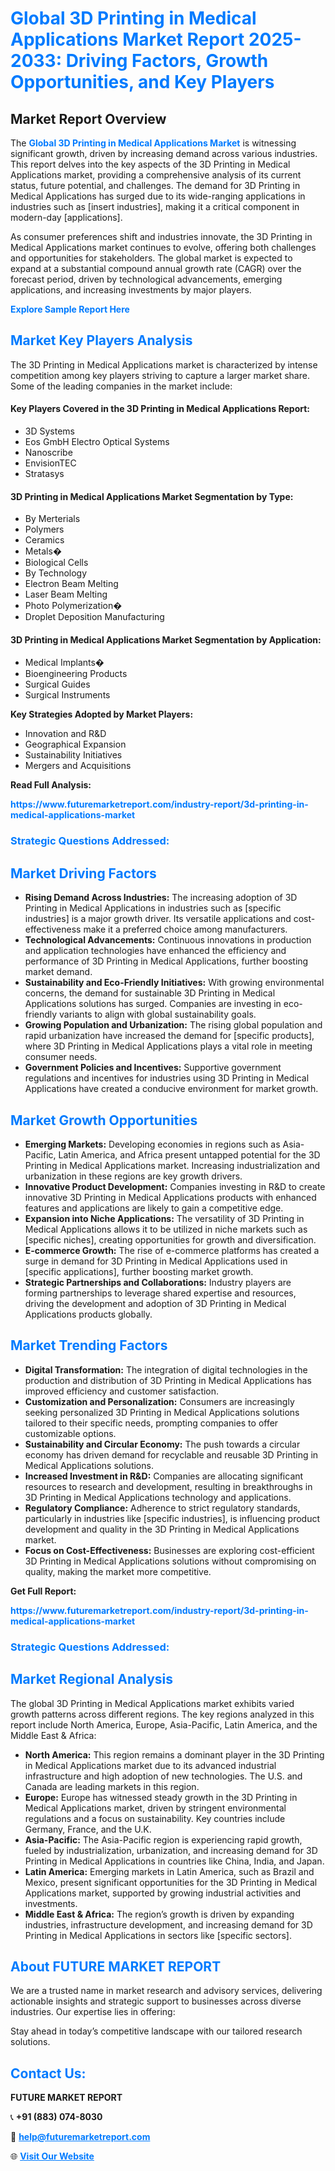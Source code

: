 <h1 style="color: #007BFF;">Global 3D Printing in Medical Applications Market Report 2025-2033: Driving Factors, Growth Opportunities, and Key Players</h1>

<section id="overview">
<h2>Market Report Overview</h2>
<p>The <a href="https://www.futuremarketreport.com/industry-report/3d-printing-in-medical-applications-market" style="color: #007BFF; text-decoration: none;"><strong>Global 3D Printing in Medical Applications Market</strong></a> is witnessing significant growth, driven by increasing demand across various industries. This report delves into the key aspects of the 3D Printing in Medical Applications market, providing a comprehensive analysis of its current status, future potential, and challenges. The demand for 3D Printing in Medical Applications has surged due to its wide-ranging applications in industries such as [insert industries], making it a critical component in modern-day [applications].</p>
<p>As consumer preferences shift and industries innovate, the 3D Printing in Medical Applications market continues to evolve, offering both challenges and opportunities for stakeholders. The global market is expected to expand at a substantial compound annual growth rate (CAGR) over the forecast period, driven by technological advancements, emerging applications, and increasing investments by major players.</p>
</section>

<section id="overview">
<p><a href="https://www.futuremarketreport.com/request-sample/reportId=103245" style="color: #007BFF; text-decoration: none;"><strong>Explore Sample Report Here</strong></a></p>
</section>

<section id="key-players">
<h2 style="color: #007BFF;">Market Key Players Analysis</h2>
<p>The 3D Printing in Medical Applications market is characterized by intense competition among key players striving to capture a larger market share. Some of the leading companies in the market include:</p>
<h4>Key Players Covered in the 3D Printing in Medical Applications Report:</h4>
<ul><li>3D Systems</li><li>Eos GmbH Electro Optical Systems</li><li>Nanoscribe</li><li>EnvisionTEC</li><li>Stratasys</li></ul>
<h4>3D Printing in Medical Applications Market Segmentation by Type:</h4>
<ul><li>By Merterials</li><li>Polymers</li><li>Ceramics</li><li>Metals�</li><li>Biological Cells</li><li>By Technology</li><li>Electron Beam Melting</li><li>Laser Beam Melting</li><li>Photo Polymerization�</li><li>Droplet Deposition Manufacturing</li></ul>

<h4>3D Printing in Medical Applications Market Segmentation by Application:</h4>
<ul><li>Medical Implants�</li><li>Bioengineering Products</li><li>Surgical Guides</li><li>Surgical Instruments</li></ul>
<p><strong>Key Strategies Adopted by Market Players:</strong></p>
<ul>
<li>Innovation and R&D</li>
<li>Geographical Expansion</li>
<li>Sustainability Initiatives</li>
<li>Mergers and Acquisitions</li>
</ul>
</section>

<section>
<p><strong>Read Full Analysis: </strong></p><a href="https://www.futuremarketreport.com/industry-report/3d-printing-in-medical-applications-market" style="color: #007BFF; text-decoration: none;"><strong>https://www.futuremarketreport.com/industry-report/3d-printing-in-medical-applications-market</strong></a>
<h3 style="color: #007BFF;">Strategic Questions Addressed:</h3>
</section>

<section id="driving-factors">
<h2 style="color: #007BFF;">Market Driving Factors</h2>
<ul>
<li><strong>Rising Demand Across Industries:</strong> The increasing adoption of 3D Printing in Medical Applications in industries such as [specific industries] is a major growth driver. Its versatile applications and cost-effectiveness make it a preferred choice among manufacturers.</li>
<li><strong>Technological Advancements:</strong> Continuous innovations in production and application technologies have enhanced the efficiency and performance of 3D Printing in Medical Applications, further boosting market demand.</li>
<li><strong>Sustainability and Eco-Friendly Initiatives:</strong> With growing environmental concerns, the demand for sustainable 3D Printing in Medical Applications solutions has surged. Companies are investing in eco-friendly variants to align with global sustainability goals.</li>
<li><strong>Growing Population and Urbanization:</strong> The rising global population and rapid urbanization have increased the demand for [specific products], where 3D Printing in Medical Applications plays a vital role in meeting consumer needs.</li>
<li><strong>Government Policies and Incentives:</strong> Supportive government regulations and incentives for industries using 3D Printing in Medical Applications have created a conducive environment for market growth.</li>
</ul>
</section>

<section id="growth-opportunities">
<h2 style="color: #007BFF;">Market Growth Opportunities</h2>
<ul>
<li><strong>Emerging Markets:</strong> Developing economies in regions such as Asia-Pacific, Latin America, and Africa present untapped potential for the 3D Printing in Medical Applications market. Increasing industrialization and urbanization in these regions are key growth drivers.</li>
<li><strong>Innovative Product Development:</strong> Companies investing in R&D to create innovative 3D Printing in Medical Applications products with enhanced features and applications are likely to gain a competitive edge.</li>
<li><strong>Expansion into Niche Applications:</strong> The versatility of 3D Printing in Medical Applications allows it to be utilized in niche markets such as [specific niches], creating opportunities for growth and diversification.</li>
<li><strong>E-commerce Growth:</strong> The rise of e-commerce platforms has created a surge in demand for 3D Printing in Medical Applications used in [specific applications], further boosting market growth.</li>
<li><strong>Strategic Partnerships and Collaborations:</strong> Industry players are forming partnerships to leverage shared expertise and resources, driving the development and adoption of 3D Printing in Medical Applications products globally.</li>
</ul>
</section>

<section id="trending-factors">
<h2 style="color: #007BFF;">Market Trending Factors</h2>
<ul>
<li><strong>Digital Transformation:</strong> The integration of digital technologies in the production and distribution of 3D Printing in Medical Applications has improved efficiency and customer satisfaction.</li>
<li><strong>Customization and Personalization:</strong> Consumers are increasingly seeking personalized 3D Printing in Medical Applications solutions tailored to their specific needs, prompting companies to offer customizable options.</li>
<li><strong>Sustainability and Circular Economy:</strong> The push towards a circular economy has driven demand for recyclable and reusable 3D Printing in Medical Applications solutions.</li>
<li><strong>Increased Investment in R&D:</strong> Companies are allocating significant resources to research and development, resulting in breakthroughs in 3D Printing in Medical Applications technology and applications.</li>
<li><strong>Regulatory Compliance:</strong> Adherence to strict regulatory standards, particularly in industries like [specific industries], is influencing product development and quality in the 3D Printing in Medical Applications market.</li>
<li><strong>Focus on Cost-Effectiveness:</strong> Businesses are exploring cost-efficient 3D Printing in Medical Applications solutions without compromising on quality, making the market more competitive.</li>
</ul>
</section>

<section>
<p><strong>Get Full Report: </strong></p><a href="https://www.futuremarketreport.com/industry-report/3d-printing-in-medical-applications-market" style="color: #007BFF; text-decoration: none;"><strong>https://www.futuremarketreport.com/industry-report/3d-printing-in-medical-applications-market</strong></a>
<h3 style="color: #007BFF;">Strategic Questions Addressed:</h3>
</section>


<section id="regional-analysis">
<h2 style="color: #007BFF;">Market Regional Analysis</h2>
<p>The global 3D Printing in Medical Applications market exhibits varied growth patterns across different regions. The key regions analyzed in this report include North America, Europe, Asia-Pacific, Latin America, and the Middle East & Africa:</p>
<ul>
<li><strong>North America:</strong> This region remains a dominant player in the 3D Printing in Medical Applications market due to its advanced industrial infrastructure and high adoption of new technologies. The U.S. and Canada are leading markets in this region.</li>
<li><strong>Europe:</strong> Europe has witnessed steady growth in the 3D Printing in Medical Applications market, driven by stringent environmental regulations and a focus on sustainability. Key countries include Germany, France, and the U.K.</li>
<li><strong>Asia-Pacific:</strong> The Asia-Pacific region is experiencing rapid growth, fueled by industrialization, urbanization, and increasing demand for 3D Printing in Medical Applications in countries like China, India, and Japan.</li>
<li><strong>Latin America:</strong> Emerging markets in Latin America, such as Brazil and Mexico, present significant opportunities for the 3D Printing in Medical Applications market, supported by growing industrial activities and investments.</li>
<li><strong>Middle East & Africa:</strong> The region’s growth is driven by expanding industries, infrastructure development, and increasing demand for 3D Printing in Medical Applications in sectors like [specific sectors].</li>
</ul>
</section>

<footer>
<h2 style="color: #007BFF;">About FUTURE MARKET REPORT</h2>
<p>We are a trusted name in market research and advisory services, delivering actionable insights and strategic support to businesses across diverse industries. Our expertise lies in offering:</p>

<p>Stay ahead in today’s competitive landscape with our tailored research solutions.</p>

<h2 style="color: #007BFF;">Contact Us:</h2>
<p><strong>FUTURE MARKET REPORT</strong></p>
<p>📞 <strong>+91 (883) 074-8030</strong></p>
<p>📧 <strong><a href="mailto:help@futuremarketreport.com" style="color: #007BFF;">help@futuremarketreport.com</a></strong></p>
<p>🌐 <strong><a href="https://www.futuremarketreport.com/" style="color: #007BFF;">Visit Our Website</a></strong></p>
</footer>